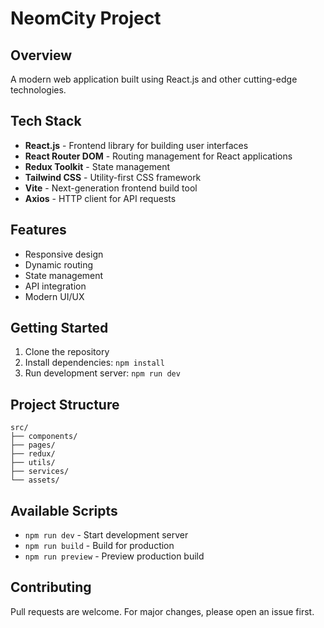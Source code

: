 # NeomCity Project

## Overview
A modern web application built using React.js and other cutting-edge technologies.

## Tech Stack
- **React.js** - Frontend library for building user interfaces
- **React Router DOM** - Routing management for React applications
- **Redux Toolkit** - State management
- **Tailwind CSS** - Utility-first CSS framework
- **Vite** - Next-generation frontend build tool
- **Axios** - HTTP client for API requests

## Features
- Responsive design
- Dynamic routing
- State management
- API integration
- Modern UI/UX

## Getting Started
1. Clone the repository
2. Install dependencies: `npm install`
3. Run development server: `npm run dev`

## Project Structure
```
src/
├── components/
├── pages/
├── redux/
├── utils/
├── services/
└── assets/
```

## Available Scripts
- `npm run dev` - Start development server
- `npm run build` - Build for production
- `npm run preview` - Preview production build

## Contributing
Pull requests are welcome. For major changes, please open an issue first.